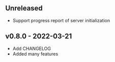 ## Unreleased

* Support progress report of server initialization

## v0.8.0 - 2022-03-21

* Add CHANGELOG
* Added many features
